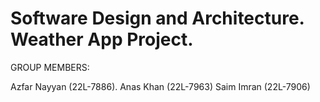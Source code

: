 # Software Design and Architecture. Weather App Project.

GROUP MEMBERS: 

Azfar Nayyan (22L-7886).
Anas Khan (22L-7963)
Saim Imran (22L-7906)
